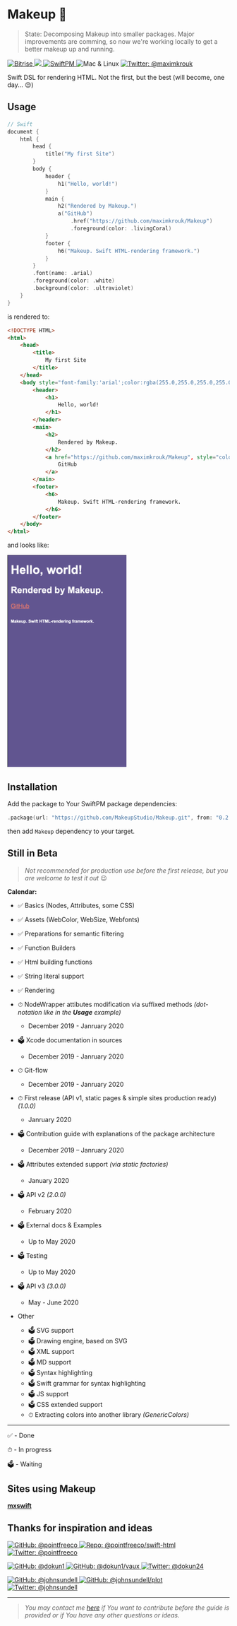 # Makeup 💋

> State: Decomposing Makeup into smaller packages. Major improvements are comming, so now we're working locally to get a better makeup up and running.

<p>
    <a href="https://www.bitrise.io">
        <img src="https://app.bitrise.io/app/61ab971f41ba1c99/status.svg?token=tpPB3UQPxF6A2wSv_EljFQ&branch=develop/release" alt="Bitrise"/>
    </a>
    <a href="https://swift.org">
        <img src="https://img.shields.io/badge/Swift-5.1-red.svg?logo=swift" />
    </a>
    <a href="https://swift.org/package-manager">
        <img src="https://img.shields.io/badge/SwiftPM-Compatible-brightgreen.svg?style=flat" alt="SwiftPM" />
    </a>
    <img src="https://img.shields.io/badge/Platforms-Mac & Linux-green.svg?style=flat" alt="Mac & Linux" />
    <a href="https://twitter.com/maximkrouk">
        <img src="https://img.shields.io/badge/twitter-@maximkrouk-blue.svg?logo=twitter&style=social" alt="Twitter: @maximkrouk"/>
    </a>
</p>

Swift DSL for rendering HTML. Not the first, but the best (will become, one day... 😌)

## Usage

```swift
// Swift
document {
    html {
        head {
            title("My first Site")
        }
        body {
            header {
                h1("Hello, world!")
            }
            main {
                h2("Rendered by Makeup.")
                a("GitHub")
                    .href("https://github.com/maximkrouk/Makeup")
                    .foreground(color: .livingCoral)
            }
            footer {
                h6("Makeup. Swift HTML-rendering framework.")
            }
        }
        .font(name: .arial)
        .foreground(color: .white)
        .background(color: .ultraviolet)
    }
}
```

is rendered to:

```html
<!DOCTYPE HTML>
<html>
    <head>
        <title>
            My first Site
        </title>
    </head>
    <body style="font-family:'arial';color:rgba(255.0,255.0,255.0,255.0);background-color:rgba(100.0,83.0,148.0,255.0);">
        <header>
            <h1>
                Hello, world!
            </h1>
        </header>
        <main>
            <h2>
                Rendered by Makeup.
            </h2>
            <a href="https://github.com/maximkrouk/Makeup", style="color:rgba(250.0,114.0,104.0,255.0);">
                GitHub
            </a>
        </main>
        <footer>
            <h6>
                Makeup. Swift HTML-rendering framework.
            </h6>
        </footer>
    </body>
</html>
```

and looks like:

<img src="./Assets/Example-iPhone5.png" alt="Example-iPhone5" width="270px"/>



## Installation

Add the package to Your SwiftPM package dependencies:

```swift
.package(url: "https://github.com/MakeupStudio/Makeup.git", from: "0.2.1")
```

then add `Makeup` dependency to your target.

## Still in Beta

> _Not recommended for production use before the first release, but you are welcome to test it out_ 😉

__Calendar:__

- ✅ Basics (Nodes, Attributes, some CSS)
- ✅ Assets (WebColor, WebSize, Webfonts)
- ✅ Preparations for semantic filtering
- ✅ Function Builders
- ✅ Html building functions
- ✅ String literal support
- ✅ Rendering
- ⏱ NodeWrapper attibutes modification via suffixed methods _(dot-notation like in the __Usage__ example)_
  - December 2019 - Janruary 2020

- 🗳 Xcode documentation in sources
  - December 2019 - Janruary 2020

- ⏱ Git-flow
  - December 2019 - Janruary 2020

- ⏱ First release (API v1, static pages & simple sites production ready) _(1.0.0)_
  - Janruary 2020

- 🗳 Contribution guide with explanations of the package architecture
  - December 2019 – Janruary 2020

- 🗳 Attributes extended support _(via static factories)_
  - January 2020

- 🗳 API v2 _(2.0.0)_
  - February 2020

- 🗳 External docs & Examples
  - Up to May 2020

- 🗳 Testing
  - Up to May 2020

- 🗳 API v3 _(3.0.0)_
  - May - June 2020
- Other
  - 🗳 SVG support
  - 🗳 Drawing engine, based on SVG
  - 🗳 XML support
  - 🗳 MD support
  - 🗳 Syntax highlighting
  - 🗳 Swift grammar for syntax highlighting
  - 🗳 JS support
  - 🗳 CSS extended support
  - ⏱ Extracting colors into another library _(GenericColors)_

---

✅ - Done

⏱ - In progress

🗳 - Waiting

## Sites using Makeup

**[mxswift](https://mxswift.herokuapp.com)**

## Thanks for inspiration and ideas

<div>
  <!-- --------------------- pointfree.co --------------------- -->
  <p>
  <a href="https://github.com/pointfreeco">
  <img src="https://img.shields.io/badge/github--aaaaaa.svg?logo=github&style=social" alt = "GitHub: @pointfreeco">
  </a>
  <a href="https://github.com/pointfreeco/swift-html">
  <img src="https://img.shields.io/badge/swift__html--aaaaaa.svg?style=social" alt = "Repo: @pointfreeco/swift-html">
  </a>
  <a href="https://twitter.com/pointfreeco">
        <img src="https://img.shields.io/badge/twitter-@pointfreeco-blue.svg?logo=twitter&style=social" alt="Twitter: @pointfreeco" />
    </a>
</p>
  <!-- --------------------- David Okun --------------------- -->
  <p>
  <a href="https://github.com/dokun1">
  <img src="https://img.shields.io/badge/github--aaaaaa.svg?logo=github&style=social" alt = "GitHub: @dokun1">
  </a>
  <a href="https://github.com/dokun1/vaux">
  <img src="https://img.shields.io/badge/vaux--aaaaaa.svg?style=social" alt = "GitHub: @dokun1/vaux">
  </a>
  <a href="https://twitter.com/dokun24">
        <img src="https://img.shields.io/badge/twitter-@dokun24-blue.svg?logo=twitter&style=social" alt="Twitter: @dokun24" />
    </a>
</p>
  <!-- -------------------- John Sundell -------------------- -->
  <p>
  <a href="https://github.com/johnsundell">
  <img src="https://img.shields.io/badge/github--aaaaaa.svg?logo=github&style=social" alt = "GitHub: @johnsundell">
  </a>
  <a href="https://github.com/johnsundell/plot">
  <img src="https://img.shields.io/badge/plot--aaaaaa.svg?style=social" alt = "GitHub: @johnsundell/plot">
  </a>
  <a href="https://twitter.com/johnsundell">
        <img src="https://img.shields.io/badge/twitter-@johnsundell-blue.svg?logo=twitter&style=social" alt="Twitter: @johnsundell" />
    </a>
</p></div>

----

> _You may contact me [here](https://twitter.com/maximkrouk) if You want to contribute before the guide is provided or if You have any other questions or ideas._

